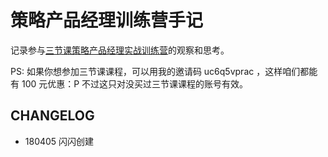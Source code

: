 # 策略产品经理训练营手记

记录参与[三节课策略产品经理实战训练营](https://class.sanjieke.cn/course/3610846.html)的观察和思考。

PS: 如果你想参加三节课课程，可以用我的邀请码 uc6q5vprac ，这样咱们都能有 100 元优惠：P 不过这只对没买过三节课课程的账号有效。

## CHANGELOG

* 180405 闪闪创建

